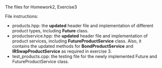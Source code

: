The files for Homework2, Exercise3

File instructions:

- products.hpp: the **updated** header file and implementation of different product types, including **Future** class.
- productservice.hpp: the **updated** header file and implementation of product services, including **FutureProductService** class. Also, it contains the updated methods for **BondProductService** and **IRSwapProductService** as required in exercise 3.
- test_products.cpp: the testing file for the newly implemented Future and FutureProductService class.
